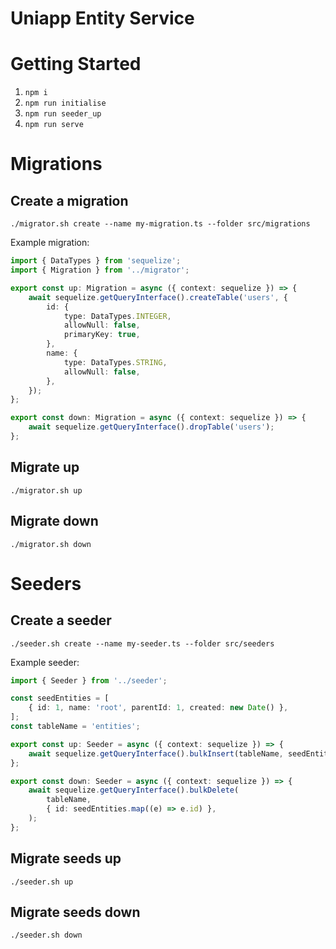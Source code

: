 Uniapp Entity Service
=====================

# Getting Started

1) `npm i`
2) `npm run initialise`
3) `npm run seeder_up`
4) `npm run serve`

# Migrations

## Create a migration

`./migrator.sh create --name my-migration.ts --folder src/migrations`

Example migration:

```typescript
import { DataTypes } from 'sequelize';
import { Migration } from '../migrator';

export const up: Migration = async ({ context: sequelize }) => {
    await sequelize.getQueryInterface().createTable('users', {
        id: {
            type: DataTypes.INTEGER,
            allowNull: false,
            primaryKey: true,
        },
        name: {
            type: DataTypes.STRING,
            allowNull: false,
        },
    });
};

export const down: Migration = async ({ context: sequelize }) => {
    await sequelize.getQueryInterface().dropTable('users');
};
```

## Migrate up

`./migrator.sh up`

## Migrate down

`./migrator.sh down`

# Seeders

## Create a seeder

`./seeder.sh create --name my-seeder.ts --folder src/seeders`

Example seeder:

```typescript
import { Seeder } from '../seeder';

const seedEntities = [
    { id: 1, name: 'root', parentId: 1, created: new Date() },
];
const tableName = 'entities';

export const up: Seeder = async ({ context: sequelize }) => {
    await sequelize.getQueryInterface().bulkInsert(tableName, seedEntities);
};

export const down: Seeder = async ({ context: sequelize }) => {
    await sequelize.getQueryInterface().bulkDelete(
        tableName,
        { id: seedEntities.map((e) => e.id) },
    );
};
```

## Migrate seeds up

`./seeder.sh up`

## Migrate seeds down

`./seeder.sh down`
